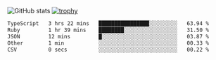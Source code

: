 ![GitHub stats](https://github-readme-stats.vercel.app/api?username=ksk001100&show_icons=true&theme=tokyonight)
[![trophy](https://github-profile-trophy.vercel.app/?username=ksk001100&theme=onedark)](https://github.com/ryo-ma/github-profile-trophy)

<!--START_SECTION:waka-->

```txt
TypeScript   3 hrs 22 mins   ████████████████░░░░░░░░░   63.94 %
Ruby         1 hr 39 mins    ████████░░░░░░░░░░░░░░░░░   31.50 %
JSON         12 mins         █░░░░░░░░░░░░░░░░░░░░░░░░   03.87 %
Other        1 min           ░░░░░░░░░░░░░░░░░░░░░░░░░   00.33 %
CSV          0 secs          ░░░░░░░░░░░░░░░░░░░░░░░░░   00.22 %
```

<!--END_SECTION:waka-->
